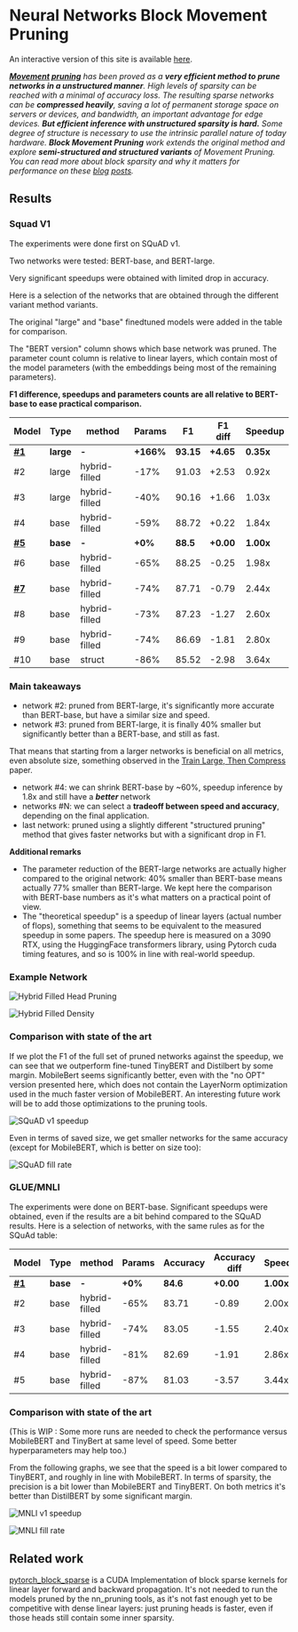# Neural Networks Block Movement Pruning


An interactive version of this site is available [here](https://huggingface.github.io/nn_pruning/).



***[Movement](https://arxiv.org/abs/2005.07683) [pruning](https://github.com/huggingface/transformers/tree/master/examples/research_projects/movement-pruning)** has been proved as a **very efficient
method to prune networks in a unstructured manner**. High levels of sparsity can be reached with a minimal of accuracy loss. 
The resulting sparse networks can be **compressed heavily**,
saving a lot of permanent storage space on servers or devices, and bandwidth, an important advantage for edge devices.
**But efficient inference with unstructured sparsity is hard.**
Some degree of structure is necessary to use the intrinsic parallel nature of today hardware.
**Block Movement Pruning** work extends the original method and explore **semi-structured and structured variants** of Movement Pruning.
You can read more about block sparsity and why it matters for performance on these [blog](https://medium.com/huggingface/is-the-future-of-neural-networks-sparse-an-introduction-1-n-d03923ecbd70) [posts](https://medium.com/huggingface/sparse-neural-networks-2-n-gpu-performance-b8bc9ce950fc).*
## Results

### Squad V1
The experiments were done first on SQuAD v1.

Two networks were tested: BERT-base, and BERT-large.

Very significant speedups were obtained with limited drop in accuracy.

Here is a selection of the networks that are obtained through the different variant method variants.

The original "large" and "base" finedtuned models were added in the table for comparison.

The "BERT version" column shows which base network was pruned.
The parameter count column is relative to linear layers, which contain most of the model parameters (with the embeddings being most of the remaining parameters).

**F1 difference, speedups and parameters counts are all relative to BERT-base to ease practical comparison.**
    
|                                              Model                                               |  Type   |   method    | Params  |   F1    | F1 diff | Speedup |
|--------------------------------------------------------------------------------------------------|---------|-------------|---------|---------|---------|---------|
|**[#1](https://huggingface.co/bert-large-uncased-whole-word-masking-finetuned-squad)**            |**large**|**-**        |**+166%**|**93.15**|**+4.65**|**0.35x**|
|#2                                                                                                |large    |hybrid-filled|-17%     |    91.03|+2.53    |0.92x    |
|#3                                                                                                |large    |hybrid-filled|-40%     |    90.16|+1.66    |1.03x    |
|#4                                                                                                |base     |hybrid-filled|-59%     |    88.72|+0.22    |1.84x    |
|**[#5](https://huggingface.co/csarron/bert-base-uncased-squad-v1)**                               |**base** |**-**        |**+0%**  |**88.5** |**+0.00**|**1.00x**|
|#6                                                                                                |base     |hybrid-filled|-65%     |    88.25|-0.25    |1.98x    |
|**[#7](https://huggingface.co/madlag/bert-base-uncased-squadv1-x2.44-f87.7-d26-hybrid-filled-v1)**|base     |hybrid-filled|-74%     |    87.71|-0.79    |2.44x    |
|#8                                                                                                |base     |hybrid-filled|-73%     |    87.23|-1.27    |2.60x    |
|#9                                                                                                |base     |hybrid-filled|-74%     |    86.69|-1.81    |2.80x    |
|#10                                                                                               |base     |struct       |-86%     |    85.52|-2.98    |3.64x    |




### Main takeaways
- network #2: pruned from BERT-large, it's significantly more accurate than BERT-base, but have a similar size and speed.
- network #3: pruned from BERT-large, it is finally 40% smaller but significantly better than a BERT-base, and still as fast.

That means that starting from a larger networks is beneficial on all metrics, even absolute size, something observed in the [Train Large, Then Compress](https://arxiv.org/abs/2002.11794) paper.
  
- network #4: we can shrink BERT-base by ~60%, speedup inference by 1.8x and still have a ***better*** network
- networks #N: we can select a **tradeoff between speed and accuracy**, depending on the final application.
- last network: pruned using a slightly different "structured pruning" method that gives faster networks but with a significant drop in F1.

**Additional remarks**
- The parameter reduction of the BERT-large networks are actually higher compared to the original network: 40% smaller than BERT-base means actually 77% smaller than BERT-large.
We kept here the comparison with BERT-base numbers as it's what matters on a practical point of view.
- The "theoretical speedup" is a speedup of linear layers (actual number of flops), something that seems to be equivalent to the measured speedup in some papers. 
The speedup here is measured on a 3090 RTX, using the HuggingFace transformers library, using Pytorch cuda timing features, and so is 100% in line with real-world speedup.

### Example Network

![Hybrid Filled Head Pruning](docs/assets/media/network_filled/pruning.png)

![Hybrid Filled Density](docs/assets/media/network_filled/density.png)

### Comparison with state of the art 
If we plot the F1 of the full set of pruned networks against the speedup, we can see that we outperform fine-tuned TinyBERT and Distilbert by some margin.
MobileBert seems significantly better, even with the "no OPT" version presented here, which does not contain the LayerNorm optimization used in the much faster version of MobileBERT.
An interesting future work will be to add those optimizations to the pruning tools.

![SQuAD v1 speedup](docs/assets/media/squadv1/summary_speedup.png)

Even in terms of saved size, we get smaller networks for the same accuracy (except for MobileBERT, which is better on size too):

![SQuAD fill rate](docs/assets/media/squadv1/summary_fill_rate.png)

### GLUE/MNLI 

The experiments were done on BERT-base.
Significant speedups were obtained, even if the results are a bit behind compared to the SQuAD results.
Here is a selection of networks, with the same rules as for the SQuAd table:

|                         Model                          |  Type  |   method    |Params |Accuracy|Accuracy diff| Speedup |
|--------------------------------------------------------|--------|-------------|-------|--------|-------------|---------|
|**[#1](https://huggingface.co/aloxatel/bert-base-mnli)**|**base**|**-**        |**+0%**|**84.6**|**+0.00**    |**1.00x**|
|#2                                                      |base    |hybrid-filled|-65%   |   83.71|-0.89        |2.00x    |
|#3                                                      |base    |hybrid-filled|-74%   |   83.05|-1.55        |2.40x    |
|#4                                                      |base    |hybrid-filled|-81%   |   82.69|-1.91        |2.86x    |
|#5                                                      |base    |hybrid-filled|-87%   |   81.03|-3.57        |3.44x    |





### Comparison with state of the art 
(This is WIP : Some more runs are needed to check the performance versus MobileBERT and TinyBert at same level of speed. Some better hyperparameters may help too.)

From the following graphs, we see that the speed is a bit lower compared to TinyBERT, and roughly in line with MobileBERT.
In terms of sparsity, the precision is a bit lower than MobileBERT and TinyBERT. 
On both metrics it's better than DistilBERT by some significant margin.

![MNLI v1 speedup](docs/assets/media/mnli/summary_speedup.png)


![MNLI fill rate](docs/assets/media/mnli/summary_fill_rate.png)

## Related work
[pytorch_block_sparse](https://github.com/huggingface/pytorch_block_sparse) is a CUDA Implementation of block sparse kernels for linear layer forward and backward propagation.
It's not needed to run the models pruned by the nn_pruning tools, as it's not fast enough yet to be competitive with dense linear layers: just pruning heads is faster, even if those heads still contain some inner sparsity.  
